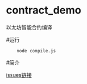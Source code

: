 # contract_demo
以太坊智能合约编译


#运行 
```
    node compile.js
```

#简介

[issues链接](https://github.com/Jianwen-Zheng/block_chain_know/issues/7)